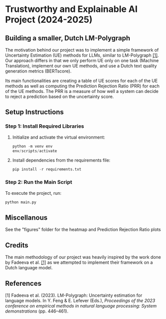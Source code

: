 # Trustworthy and Explainable AI Project (2024-2025)

## Building a smaller, Dutch LM-Polygraph
The motivation behind our project was to implement a simple framework of Uncertainty Estimation (UE) methods for LLMs, similar to LM-Polygraph [[1]](#1). Our approach differs in that we only perform UE only on one task (Machine Translation), implement our own UE methods, and use a Dutch text quality generation metrics (BERTscore). 

Its main functionalities are creating a table of UE scores for each of the UE methods as well as computing the Prediction Rejection Ratio (PRR) for each of the UE methods. The PRR is a measure of how well a system can decide to reject a prediction based on the uncertainty score. 

## Setup Instructions

### Step 1: Install Required Libraries
1. Initialize and activate the virtual environment:
    ```python
   python -m venv env
   env/scripts/activate
   ```
2. Install dependencies from the requirements file:
   ```python
   pip install -r requirements.txt
   ```
### Step 2: Run the Main Script
To execute the project, run:
```python
python main.py
```
## Miscellanous
See the "figures" folder for the heatmap and Prediction Rejection Ratio plots

## Credits
The main methodology of our project was heavily inspired by the work done by Fadeeva et al. [[1]](#1) as we attempted to implement their framework on a Dutch language model. 

## References
<a id="1">[1]</a> 
Fadeeva et al. (2023). LM-Polygraph: Uncertainty estimation for language models. In Y. Feng & E. Lefever (Eds.), *Proceedings of the 2023 conference on empirical methods
in natural language processing: System demonstrations* (pp. 446–461). 